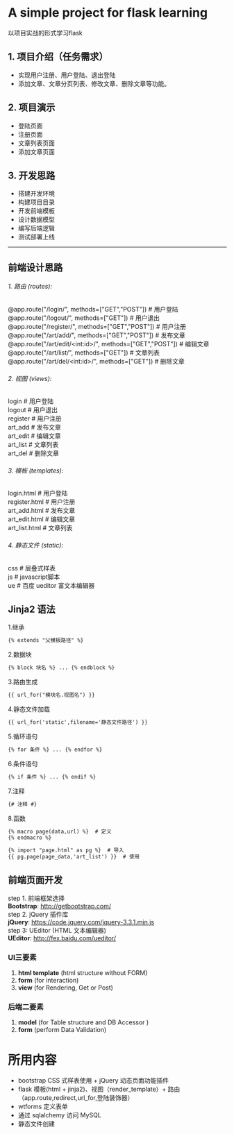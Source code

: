# A simple project for flask learning
以项目实战的形式学习flask

## 1. 项目介绍（任务需求）
* 实现用户注册、用户登陆、退出登陆
* 添加文章、文章分页列表、修改文章、删除文章等功能。

## 2. 项目演示
* 登陆页面
* 注册页面
* 文章列表页面
* 添加文章页面

## 3. 开发思路
* 搭建开发环境
* 构建项目目录
* 开发前端模板
* 设计数据模型
* 编写后端逻辑
* 测试部署上线


-------------------------------------------------------------
## 前端设计思路
###### 1. 路由 (routes):
@app.route("/login/", methods=["GET","POST"])  # 用户登陆 <br>
@app.route("/logout/", methods=["GET"])  # 用户退出 <br>
@app.route("/register/", methods=["GET","POST"])  # 用户注册 <br>
@app.route("/art/add/", methods=["GET","POST"])  # 发布文章 <br>
@app.route("/art/edit/\<int:id>/", methods=["GET","POST"])  # 编辑文章 <br>
@app.route("/art/list/", methods=["GET"])  # 文章列表 <br>
@app.route("/art/del/\<int:id>/", methods=["GET"])  # 删除文章 <br>

###### 2. 视图 (views):
login  # 用户登陆 <br>
logout  # 用户退出 <br>
register  # 用户注册 <br>
art_add  # 发布文章 <br>
art_edit  # 编辑文章 <br>
art_list  # 文章列表 <br>
art_del  # 删除文章 <br>

###### 3. 模板 (templates):
login.html  # 用户登陆 <br>
register.html  # 用户注册 <br>
art_add.html  # 发布文章 <br>
art_edit.html  # 编辑文章 <br>
art_list.html  # 文章列表 <br>

###### 4. 静态文件 (static):
css  # 层叠式样表 <br>
js  # javascript脚本 <br>
ue  # 百度 ueditor 富文本编辑器


## Jinja2 语法
1.继承
```html
{% extends "父模板路径" %}
```
2.数据块
```html
{% block 块名 %} ... {% endblock %}
```
3.路由生成
```html
{{ url_for("模块名.视图名") }}
```
4.静态文件加载
```html
{{ url_for('static',filename='静态文件路径') }}
```
5.循环语句
```html
{% for 条件 %} ... {% endfor %}
```
6.条件语句
```html
{% if 条件 %} ... {% endif %}
```

7.注释
```html
{# 注释 #}
```

8.函数
```html
{% macro page(data,url) %}  # 定义
{% endmacro %}
```
```html
{% import "page.html" as pg %}  # 导入
{{ pg.page(page_data,'art_list') }}  # 使用
```


## 前端页面开发
step 1. 前端框架选择 <br>
**Bootstrap**: <http://getbootstrap.com/> <br>
step 2. jQuery 插件库 <br>
**jQuery**: <https://code.jquery.com/jquery-3.3.1.min.js> <br>
step 3: UEditor (HTML 文本编辑器) <br>
**UEditor**: <http://fex.baidu.com/ueditor/> <br>

### UI三要素
1. **html template** (html structure without FORM)
2. **form** (for interaction)
3. **view** (for Rendering, Get or Post)

### 后端二要素
1. **model** (for Table structure and DB Accessor )
2. **form** (perform Data Validation)


# 所用内容
* bootstrap CSS 式样表使用 + jQuery 动态页面功能插件
* flask 模板(html + jinja2)、视图（render_template）+ 路由（app.route,redirect,url_for,登陆装饰器）
* wtforms 定义表单
* 通过 sqlalchemy 访问 MySQL
* 静态文件创建